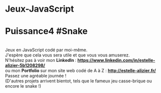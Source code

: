 # Jeux-JavaScript
# Puissance4 #Snake
<br>Jeux en JavaScript codé par moi-même. 
<br>J'espère que cela vous sera utile et que vous vous amuserez.
<br>N'hésitez pas à voir mon <strong> LinkedIn </strong> : <strong> https://www.linkedin.com/in/estelle-alizier-5b1208298/ </strong>
<br>ou mon <strong> Portfolio </strong> sur mon site web codé de A à Z : <strong> http://estelle-alizier.fr/ </strong>
<br>Passez une agréable journée !
<br>
(D'autres projets arrivent bientot, tels que le fameux jeu casse-brique ou encore le snake !)
